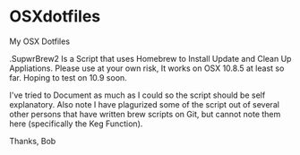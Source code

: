 OSXdotfiles
===========

My OSX Dotfiles

.SupwrBrew2 Is a Script that uses Homebrew to Install Update and Clean Up Appliations. 
Please use at your own risk, It works on OSX 10.8.5 at least so far. Hoping to test on 10.9 soon.

I've tried to Document as much as I could so the script should be self explanatory. Also note
I have plagurized some of the script out of several other persons that have written brew scripts on Git,
but cannot note them here (specifically the Keg Function).

Thanks,
Bob
